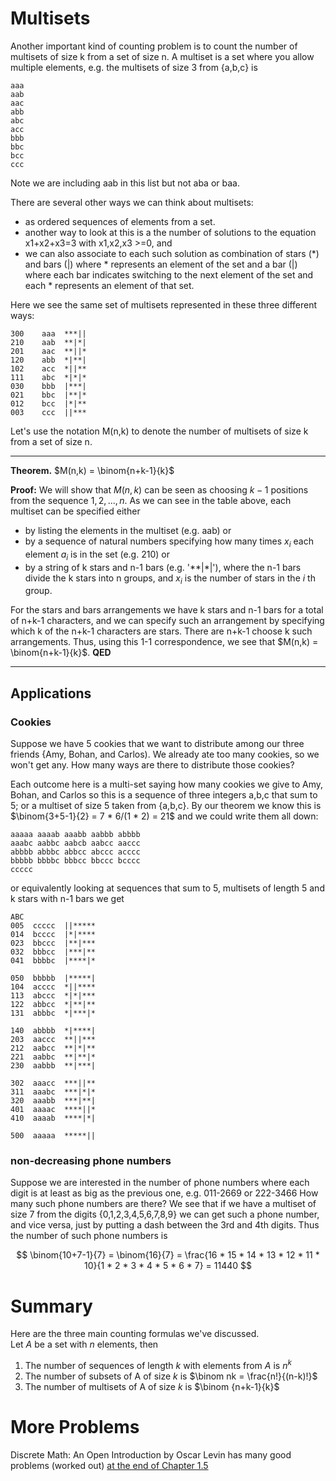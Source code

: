 # Multisets
Another important kind of counting problem is to count the number of multisets of size k from a set of size n.
A multiset is a set where you allow multiple elements, e.g. the multisets of size 3 from {a,b,c} is
```
aaa
aab
aac
abb
abc
acc
bbb
bbc
bcc
ccc
```
Note we are including aab in this list but not aba or baa. 

There are several other ways we can think about multisets:

* as ordered sequences of elements from a set.
* another way to look at this is a the number of solutions to the equation x1+x2+x3=3
with x1,x2,x3 >=0, and
* we can also associate to each such solution as combination of stars (*) and bars (|)
where * represents an element of the set and a bar (|) where each bar indicates switching to the next element of the set
and each * represents an element of that set.

Here we see the same set of multisets represented in these three different ways:
```
300    aaa  ***||
210    aab  **|*|
201    aac  **||*
120    abb  *|**|
102    acc  *||**
111    abc  *|*|*
030    bbb  |***|
021    bbc  |**|*
012    bcc  |*|**
003    ccc  ||***
```
Let's use the notation M(n,k) to denote the number of multisets of size k from a set of size n.

---

**Theorem.** $M(n,k) = \binom{n+k-1}{k}$

**Proof:** 
We will show that $M(n,k)$ can be seen as choosing $k-1$ positions from the sequence $1,2,...,n$.
As we can see in the table above, each multiset can be specified either 
* by listing the elements in the multiset (e.g. aab) or
* by a sequence of natural numbers specifying how many times $x_i$ each element $a_i$ is in the set (e.g. 210) or
* by a string of k stars and n-1 bars (e.g. '**|*|'), where the n-1 bars divide the k stars into n groups, and $x_i$ is the number of stars 
in the $i$ th group.

For the stars and bars arrangements we have k stars and n-1 bars for a total of n+k-1 characters, and we can specify such
an arrangement by specifying which k of the n+k-1 characters are stars. There are n+k-1 choose k such arrangements.
Thus, using this 1-1 correspondence, we see that $M(n,k) = \binom{n+k-1}{k}$. **QED**

---

## Applications
### Cookies
Suppose we have 5 cookies that we want to distribute among our three friends {Amy, Bohan, and Carlos). 
We already ate too many cookies, so we won't get any.
How many ways are there to distribute those cookies?

Each outcome here is a multi-set saying how many cookies we give to Amy, Bohan, and Carlos
so this is a sequence of three integers a,b,c that sum to 5; or a multiset of size 5 taken from {a,b,c}.
By our theorem we know this is $\binom{3+5-1}{2} = 7 * 6/(1 * 2) = 21$ and we could write them all down:

```
aaaaa aaaab aaabb aabbb abbbb
aaabc aabbc aabcb aabcc aaccc
abbbb abbbc abbcc abccc acccc
bbbbb bbbbc bbbcc bbccc bcccc
ccccc
```
or equivalently looking at sequences that sum to 5, multisets of length 5 and k stars with n-1 bars we get
```
ABC
005  ccccc  ||*****
014  bcccc  |*|****
023  bbccc  |**|***
032  bbbcc  |***|**
041  bbbbc  |****|*

050  bbbbb  |*****|
104  acccc  *||****
113  abccc  *|*|***
122  abbcc  *|**|**
131  abbbc  *|***|*

140  abbbb  *|****|
203  aaccc  **||***
212  aabcc  **|*|**
221  aabbc  **|**|*
230  aabbb  **|***|

302  aaacc  ***||**
311  aaabc  ***|*|*
320  aaabb  ***|**|
401  aaaac  ****||*
410  aaaab  ****|*|

500  aaaaa  *****||
```

### non-decreasing phone numbers
Suppose we are interested in the number of phone numbers where each digit is at least as big as the previous one,
e.g. 011-2669  or 222-3466
How many such phone numbers are there?
We see that if we have a multiset of size 7 from the digits {0,1,2,3,4,5,6,7,8,9} we can get such a phone number, and vice versa,
just by putting a dash between the 3rd and 4th digits. Thus the number of such phone numbers is

$$
\binom{10+7-1}{7} = \binom{16}{7} = \frac{16 * 15 * 14 * 13 * 12 * 11 * 10}{1 * 2 * 3 * 4 * 5 * 6 * 7} = 11440
$$

# Summary

Here are the three main counting formulas we've discussed.  
Let $A$ be a set with $n$ elements, then

1. The number of sequences of length $k$ with elements from $A$ is $n^k$
2. The number of subsets of A of size $k$ is $\binom nk = \frac{n!}{(n-k)!}$
3. The number of multisets of A of size $k$ is $\binom {n+k-1}{k}$


# More Problems
Discrete Math: An Open Introduction by Oscar Levin has many good problems (worked out) [at the end of Chapter 1.5](https://discrete.openmathbooks.org/dmoi3/sec_stars-and-bars.html)

